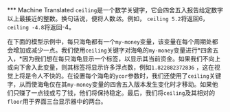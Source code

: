 ﻿*** Machine Translated
`ceiling`是一个数学关键字，它会四舍五入报告给定数字以上最接近的整数。换句话说，便将人数*达*。例如， `ceiling 5.2`将返回6， `ceiling -4.8`将返回-4。

在下面的模型示例中，每只海龟都有一个`my-money`变量，该变量在每个周期处都会增加或减少一点。我们使用`ceiling`关键字对海龟的`my-money`变量进行*四舍五入，*因为我们想在每只海龟显示一个标签，以显示其当前资金。如果我们不向上或向下舍入此变量，则其标签将显示许多浮点数，例如`1.822882372836` ，这在视觉上将是令人不快的。在设置每个海龟的`ycor`参数时，我们还使用了`ceiling`关键字，从而使海龟仅在其`my-money`变量的四舍五入版本发生变化时才移动。如果他们只赚了一点钱或亏了钱，他们将保持稳定。最后，我们将`ceiling`及其相对的`floor`用于界面三台显示器中的两台。